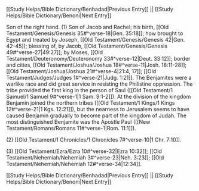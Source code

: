 [[Study Helps/Bible Dictionary/Benhadad|Previous Entry]]  ||  [[Study Helps/Bible Dictionary/Benoni|Next Entry]]

 Son of the right hand. (1) Son of Jacob and Rachel; his birth, [[Old Testament/Genesis/Genesis 35#^verse-18|Gen. 35:18]]; how brought to Egypt and treated by Joseph, [[Old Testament/Genesis/Genesis 42|Gen. 42-45]]; blessing of, by Jacob, [[Old Testament/Genesis/Genesis 49#^verse-27|49:27]]; by Moses, [[Old Testament/Deuteronomy/Deuteronomy 33#^verse-12|Deut. 33:12]]; border and cities, [[Old Testament/Joshua/Joshua 18#^verse-11|Josh. 18:11-28]]; [[Old Testament/Joshua/Joshua 21#^verse-4|21:4, 17]]; [[Old Testament/Judges/Judges 1#^verse-21|Judg. 1:21]]. The Benjamites were a warlike race and did great service in resisting the Philistine oppression. The tribe provided the first king in the person of Saul ([[Old Testament/1 Samuel/1 Samuel 9#^verse-1|1 Sam. 9:1-2]]). At the division of the kingdom Benjamin joined the northern tribes ([[Old Testament/1 Kings/1 Kings 12#^verse-21|1 Kgs. 12:21]]), but the nearness to Jerusalem seems to have caused Benjamin gradually to become part of the kingdom of Judah. The most distinguished Benjamite was the Apostle Paul ([[New Testament/Romans/Romans 11#^verse-1|Rom. 11:1]]).

 (2) [[Old Testament/1 Chronicles/1 Chronicles 7#^verse-10|1 Chr. 7:10]].

 (3) [[Old Testament/Ezra/Ezra 10#^verse-32|Ezra 10:32]]; [[Old Testament/Nehemiah/Nehemiah 3#^verse-23|Neh. 3:23]]; [[Old Testament/Nehemiah/Nehemiah 12#^verse-34|12:34]].

[[Study Helps/Bible Dictionary/Benhadad|Previous Entry]]  ||  [[Study Helps/Bible Dictionary/Benoni|Next Entry]]